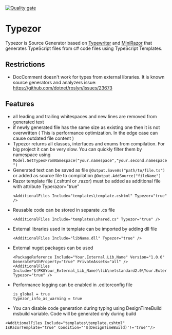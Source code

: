[![Quality gate](https://sonarcloud.io/api/project_badges/quality_gate?project=ReactiveThings_Typezor)](https://sonarcloud.io/summary/new_code?id=ReactiveThings_Typezor)

# Typezor
Typezor is Source Generator based on [Typewriter](http://frhagn.github.io/Typewriter) and [MiniRazor](https://github.com/Tyrrrz/MiniRazor) that generates TypeScript files from c# code files using TypeScript Templates.

## Restrictions
- DocComment doesn't work for types from external libraries. It is known source generators and analyzers issue: https://github.com/dotnet/roslyn/issues/23673

## Features
- all leading and trailing whitespaces and new lines are removed from generated text
- if newly generated file has the same size as existing one then it is not overwritten ( This is performance optimization. In the edge case can cause outdated file content )
- Typezor returns all classes, interfaces and enums from compilation. For big project it can be very slow. You can quickly filter them by namespace using 
``Model.GetTypesFromNamespace("your.namespace","your.second.namespace")``
- Generated text can be saved as file ``@Output.SaveAs("path/to/file.ts")`` or added as source file to compilation ``@Output.AddSource("fileName")``
- Razor template file (.cshtml or .razor) must be added as additional file with attribute Typerazor="true" 
  ```
  <AdditionalFiles Include="templates\template.cshtml" Typezor="true" />
  ```
- Reusable code can be stored in separate .cs file 
  ```
  <AdditionalFiles Include="templates\shared.cs" Typezor="true" />
  ```
- External libraries used in template can be imported by adding dll file 
  ```
  <AdditionalFiles Include="libName.dll" Typezor="true" />
  ``` 
- External nuget packages can be used 
  ```
  <PackageReference Include="Your.External.Lib.Name" Version="1.0.0" GeneratePathProperty="true" PrivateAssets="all" />
  <AdditionalFiles Include="$(PKGYour_External_Lib_Name)\lib\netstandard2.0\Your.External.Lib.Name.dll" Typezor="true" />
  ```
- Performance logging can be enabled in .editorconfig file
  ```
  is_global = true 
  typezor_info_as_warning = true
  ```
- You can disable code generation during typing using DesignTimeBuild msbuild variable. Code will be generated only during build
 ```
 <AdditionalFiles Include="templates\template.cshtml" IsRazorTemplate="true" Condition="'$(DesignTimeBuild)'!='true'"/>
 ```
